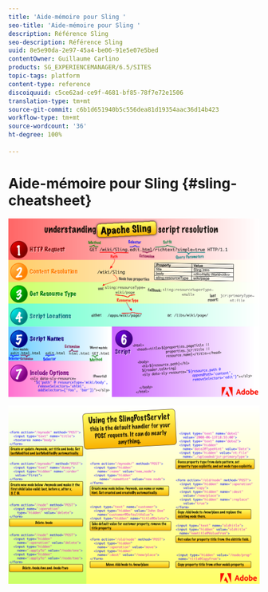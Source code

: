 ```yaml
---
title: 'Aide-mémoire pour Sling '
seo-title: 'Aide-mémoire pour Sling '
description: Référence Sling
seo-description: Référence Sling
uuid: 8e5e90da-2e97-45a4-be06-91e5e07e5bed
contentOwner: Guillaume Carlino
products: SG_EXPERIENCEMANAGER/6.5/SITES
topic-tags: platform
content-type: reference
discoiquuid: c5ce62ad-ce9f-4681-bf85-78f7e72e1506
translation-type: tm+mt
source-git-commit: c6b1d651940b5c556dea81d19354aac36d14b423
workflow-type: tm+mt
source-wordcount: '36'
ht-degree: 100%

---
```



# Aide-mémoire pour Sling {#sling-cheatsheet}

![Présentation de la résolution du script Apache Sling.](assets/sling-cheatsheet-01.png)

![Utilisation de SlingPostServlet : il s’agit du gestionnaire par défaut pour vos requêtes POST ; il peut pratiquement tout faire.](assets/sling-cheatsheet-02.png)
